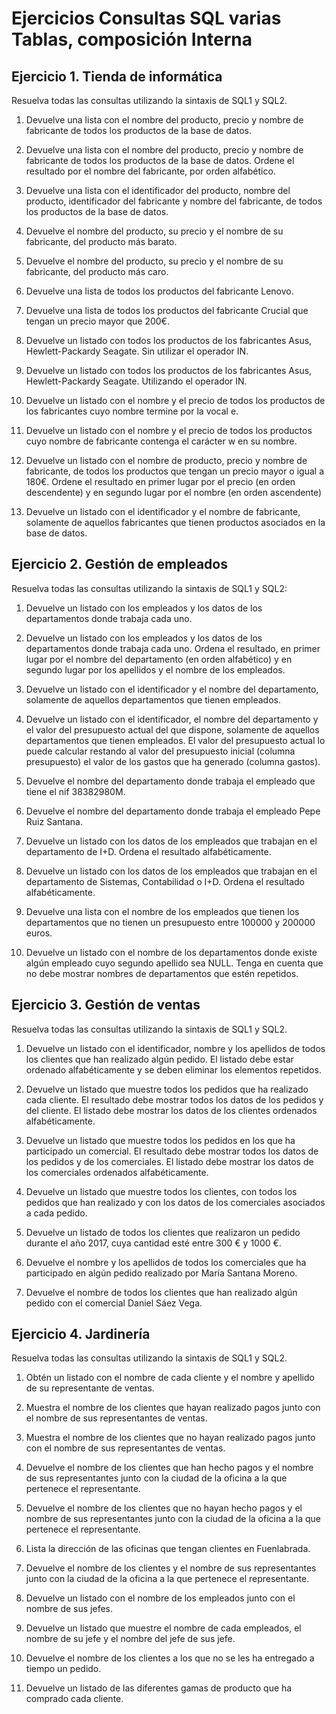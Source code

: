 # Ejercicios Consultas SQL varias Tablas, composición Interna

## Ejercicio 1. Tienda de informática

Resuelva todas las consultas utilizando la sintaxis de SQL1 y SQL2.

1. Devuelve una lista con el nombre del producto, precio y nombre de fabricante de todos los productos de la base de datos.

2. Devuelve una lista con el nombre del producto, precio y nombre de fabricante de todos los productos de la base de datos. Ordene el resultado por el nombre del fabricante, por orden alfabético.

3. Devuelve una lista con el identificador del producto, nombre del producto, identificador del fabricante y nombre del fabricante, de todos los productos de la base de datos.

4. Devuelve el nombre del producto, su precio y el nombre de su fabricante, del producto más barato.

5. Devuelve el nombre del producto, su precio y el nombre de su fabricante, del producto más caro.

6. Devuelve una lista de todos los productos del fabricante Lenovo.

7. Devuelve una lista de todos los productos del fabricante Crucial que tengan un precio mayor que 200€.

8. Devuelve un listado con todos los productos de los fabricantes Asus, Hewlett-Packardy Seagate. Sin utilizar el operador IN.

9. Devuelve un listado con todos los productos de los fabricantes Asus, Hewlett-Packardy Seagate. Utilizando el operador IN.

10. Devuelve un listado con el nombre y el precio de todos los productos de los fabricantes cuyo nombre termine por la vocal e.

11. Devuelve un listado con el nombre y el precio de todos los productos cuyo nombre de fabricante contenga el carácter w en su nombre.

12. Devuelve un listado con el nombre de producto, precio y nombre de fabricante, de todos los productos que tengan un precio mayor o igual a 180€. Ordene el resultado en primer lugar por el precio (en orden descendente) y en segundo lugar por el nombre (en orden ascendente)

13. Devuelve un listado con el identificador y el nombre de fabricante, solamente de aquellos fabricantes que tienen productos asociados en la base de datos.

## Ejercicio 2. Gestión de empleados

Resuelva todas las consultas utilizando la sintaxis de SQL1 y SQL2:

1. Devuelve un listado con los empleados y los datos de los departamentos donde trabaja cada uno.

2. Devuelve un listado con los empleados y los datos de los departamentos donde trabaja cada uno. Ordena el resultado, en primer lugar por el nombre del departamento (en orden alfabético) y en segundo lugar por los apellidos y el nombre de los empleados.

3. Devuelve un listado con el identificador y el nombre del departamento, solamente de aquellos departamentos que tienen empleados.

4. Devuelve un listado con el identificador, el nombre del departamento y el valor del presupuesto actual del que dispone, solamente de aquellos departamentos que tienen empleados. El valor del presupuesto actual lo puede calcular restando al valor del presupuesto inicial (columna presupuesto) el valor de los gastos que ha generado (columna gastos).

5. Devuelve el nombre del departamento donde trabaja el empleado que tiene el nif 38382980M.

6. Devuelve el nombre del departamento donde trabaja el empleado Pepe Ruiz Santana.

7. Devuelve un listado con los datos de los empleados que trabajan en el departamento de I+D. Ordena el resultado alfabéticamente.

8. Devuelve un listado con los datos de los empleados que trabajan en el departamento de Sistemas, Contabilidad o I+D. Ordena el resultado alfabéticamente.

9. Devuelve una lista con el nombre de los empleados que tienen los departamentos que no tienen un presupuesto entre 100000 y 200000 euros.

10. Devuelve un listado con el nombre de los departamentos donde existe algún empleado cuyo segundo apellido sea NULL. Tenga en cuenta que no debe mostrar nombres de departamentos que estén repetidos.

## Ejercicio 3. Gestión de ventas

Resuelva todas las consultas utilizando la sintaxis de SQL1 y SQL2.

1. Devuelve un listado con el identificador, nombre y los apellidos de todos los clientes que han realizado algún pedido. El listado debe estar ordenado alfabéticamente y se deben eliminar los elementos repetidos.

2. Devuelve un listado que muestre todos los pedidos que ha realizado cada cliente. El resultado debe mostrar todos los datos de los pedidos y del cliente. El listado debe mostrar los datos de los clientes ordenados alfabéticamente.

3. Devuelve un listado que muestre todos los pedidos en los que ha participado un comercial. El resultado debe mostrar todos los datos de los pedidos y de los comerciales. El listado debe mostrar los datos de los comerciales ordenados alfabéticamente.

4. Devuelve un listado que muestre todos los clientes, con todos los pedidos que han realizado y con los datos de los comerciales asociados a cada pedido.

5. Devuelve un listado de todos los clientes que realizaron un pedido durante el año 2017, cuya cantidad esté entre 300 € y 1000 €.

6. Devuelve el nombre y los apellidos de todos los comerciales que ha participado en algún pedido realizado por María Santana Moreno.

7. Devuelve el nombre de todos los clientes que han realizado algún pedido con el comercial Daniel Sáez Vega.

## Ejercicio 4. Jardinería

Resuelva todas las consultas utilizando la sintaxis de SQL1 y SQL2.

1. Obtén un listado con el nombre de cada cliente y el nombre y apellido de su representante de ventas.

2. Muestra el nombre de los clientes que hayan realizado pagos junto con el nombre de sus representantes de ventas.

3. Muestra el nombre de los clientes que no hayan realizado pagos junto con el nombre de sus representantes de ventas.

4. Devuelve el nombre de los clientes que han hecho pagos y el nombre de sus representantes junto con la ciudad de la oficina a la que pertenece el representante.

5. Devuelve el nombre de los clientes que no hayan hecho pagos y el nombre de sus representantes junto con la ciudad de la oficina a la que pertenece el representante.

6. Lista la dirección de las oficinas que tengan clientes en Fuenlabrada.

7. Devuelve el nombre de los clientes y el nombre de sus representantes junto con la ciudad de la oficina a la que pertenece el representante.

8. Devuelve un listado con el nombre de los empleados junto con el nombre de sus jefes.

9. Devuelve un listado que muestre el nombre de cada empleados, el nombre de su jefe y el nombre del jefe de sus jefe.

10. Devuelve el nombre de los clientes a los que no se les ha entregado a tiempo un pedido.

11. Devuelve un listado de las diferentes gamas de producto que ha comprado cada cliente.

